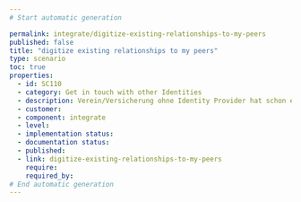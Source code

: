 ```yaml
---
# Start automatic generation

permalink: integrate/digitize-existing-relationships-to-my-peers
published: false
title: "digitize existing relationships to my peers"
type: scenario
toc: true
properties:
  - id: SC110
  - category: Get in touch with other Identities
  - description: Verein/Versicherung ohne Identity Provider hat schon einen bestehenden Kunden Personalisierter QRCode wird aus Nutzerdaten erzeugt Per Brief / App verschickt Nutzer scannt QR-Code ein Nutzer stellt Kontaktanfrage Kontaktanfrage wird überprüft CRM System speichert enmeshed Adresse im System Organisation kann Nutzer Nachrichten schicken
  - customer:
  - component: integrate
  - level:
  - implementation status:
  - documentation status:
  - published:
  - link: digitize-existing-relationships-to-my-peers
    require:
    required_by:
# End automatic generation
---
```

